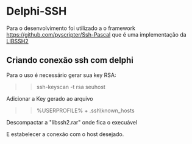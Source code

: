 # Delphi-SSH
Para o desenvolvimento foi utilizado a o framework  https://github.com/pyscripter/Ssh-Pascal que é uma implementação da [LIBSSH2](https://www.libssh2.org/)


## Criando conexão ssh com delphi
Para o uso é necessário gerar sua key RSA:

>>ssh-keyscan -t rsa seuhost

Adicionar a Key gerado ao arquivo 
>>%USERPROFILE% + .ssh\known_hosts

Descompactar a "libssh2.rar" onde fica o execuável

E estabelecer a conexão com o host desejado.

